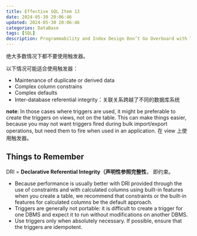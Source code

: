 ```yaml
---
title: Effective SQL Item 13
date: 2024-05-30 20:06:46
updated: 2024-05-30 20:06:46
categories: DataBase
tags: [SQL]
description: Programmability and Index Design Don’t Go Overboard with Triggers
---
```


绝大多数情况下都不要使用触发器。

以下情况可能适合使用触发器：
- Maintenance of duplicate or derived data
- Complex column constrains
- Complex defaults
- Inter-database referential integrity：关联关系跨越了不同的数据库系统

**note**:
In those cases where triggers are used, it might be preferable to create the triggers on views, not on the table. This can make things easier, because you may not want triggers fired during bulk import/export operations, but need them to fire when used in an application.
在 view 上使用触发器。

## Things to Remember
DRI = **Declarative Referential Integrity（声明性参照完整性**， 即约束。
- Because performance is usually better with DRI provided through the use of constraints and with calculated columns using built-in features when you create a table, we recommend that constraints or the built-in features for calculated columns be the default approach.
- Triggers are generally not portable: it is difficult to create a trigger for one DBMS and expect it to run without modifications on another DBMS.
- Use triggers only when absolutely necessary. If possible, ensure that the triggers are idempotent.

